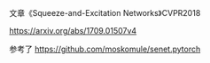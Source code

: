文章《Squeeze-and-Excitation Networks》CVPR2018

https://arxiv.org/abs/1709.01507v4

参考了 https://github.com/moskomule/senet.pytorch
